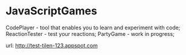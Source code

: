 # JavaScriptGames

CodePlayer - tool that enables you to learn and experiment with code;
ReactionTester - test your reactions;
PartyGame - work in progress;

url: http://test-tilen-123.appspot.com